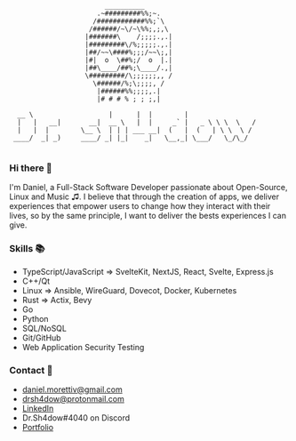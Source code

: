 ```
                        __________
                      .~#########%%;~.
                     /############%%;`\
                    /######/~\/~\%%;,;,\
                   |#######\    /;;;;.,.|
                   |#########\/%;;;;;.,.|
                   |##/~~\####%;;;/~~\;,|   
                   |#|  o  \##%;/  o  |.|      
                   |##\____/##%;\____/.,|     
                   \#########/\;;;;;;,, /     
                     \######/%;\;;;;, /     
                      |######%%;;;;,.|     
                      |# # # % ; ; ;,|  

  __ \                   |      |  |        |                  
  |   |   __|       __|  __ \   |  |     _` |   _ \ \ \  \   / 
  |   |  |        \__ \  | | | ___ __|  (   |  (   | \ \  \ /  
 ____/  _| _)     ____/ _| |_|    _|   \__,_| \___/   \_/\_/   
                                                               
```

### Hi there 👋
I'm Daniel, a Full-Stack Software Developer passionate about Open-Source, Linux and Music ♫. I believe that through the creation of apps, we deliver experiences that empower users to change how they interact with their lives, so by the same principle, I want to deliver the bests experiences I can give.

### Skills 📚
- TypeScript/JavaScript => SvelteKit, NextJS, React, Svelte, Express.js
- C++/Qt 
- Linux => Ansible, WireGuard, Dovecot, Docker, Kubernetes
- Rust => Actix, Bevy
- Go
- Python
- SQL/NoSQL
- Git/GitHub
- Web Application Security Testing

### Contact 📑
- daniel.morettiv@gmail.com
- drsh4dow@protonmail.com
- [LinkedIn](https://www.linkedin.com/in/dmorettiv)
- Dr.Sh4dow#4040 on Discord
- [Portfolio](https://danielmoretti.com)

